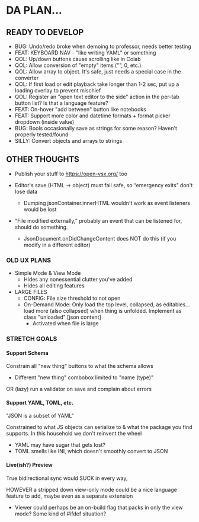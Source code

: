 # DA PLAN...

## READY TO DEVELOP

* BUG: Undo/redo broke when demoing to professor, needs better testing
* FEAT: KEYBOARD NAV - "like writing YAML" or something
* QOL: Up/down buttons cause scrolling like in Colab
* QOL: Allow conversion of "empty" items ("", 0, etc.)
* QOL: Allow array to object. It's safe, just needs a special case in the converter
* QOL: If first load or edit playback take longer than 1-2 sec, put up a loading overlay to prevent mischief
* QOL: Register an "open text editor to the side" action in the per-tab button list? Is that a language feature?
* FEAT: On-hover "add between" button like notebooks
* FEAT: Support more color and datetime formats + format picker dropdown (inside value)
* BUG: Bools occasionally save as strings for some reason? Haven't properly tested/found
* SILLY: Convert objects and arrays to strings

## OTHER THOUGHTS

* Publish your stuff to https://open-vsx.org/ too

* Editor's save (HTML -> object) must fail safe, so “emergency exits” don't lose data
  * Dumping jsonContainer.innerHTML wouldn't work as event listeners would be lost

* “File modified externally,” probably an event that can be listened for, should do something.
  * JsonDocument.onDidChangeContent does NOT do this (if you modify in a different editor)

### OLD UX PLANS

* Simple Mode & View Mode
  * Hides any nonessential clutter you've added
  * Hides all editing features
* LARGE FILES
  * CONFIG: File size threshold to not open
  * On-Demand Mode: Only load the top level, collapsed, as editables... load more (also collapsed) when thing is unfolded. Implement as class "unloaded" [json content]
    * Activated when file is large

### STRETCH GOALS

#### Support Schema

Constrain all "new thing" buttons to what the schema allows

* Different "new thing" combobox limited to "name (type)"

OR (lazy) run a validator on save and complain about errors

#### Support YAML, TOML, etc.

"JSON is a subset of YAML"

Constrained to what JS objects can serialize to & what the package you find supports. In this household we don't reinvent the wheel

* YAML may have sugar that gets lost?
* TOML smells like INI, which doesn't smoothly convert to JSON

#### Live(ish?) Preview

True bidirectional sync would SUCK in every way,

HOWEVER a stripped down view-only mode could be a nice language feature to add, maybe even as a separate extension

* Viewer could perhaps be an on-build flag that packs in only the view mode? Some kind of #ifdef situation?
